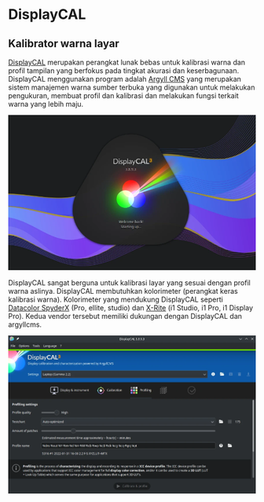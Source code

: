 # DisplayCAL

## Kalibrator warna layar

[DisplayCAL](https://displaycal.net/) merupakan perangkat lunak bebas untuk kalibrasi warna dan profil tampilan yang berfokus pada tingkat akurasi dan keserbagunaan. DisplayCAL menggunakan program adalah [Argyll CMS](http://www.argyllcms.com/) yang merupakan sistem manajemen warna sumber terbuka yang digunakan untuk melakukan pengukuran, membuat profil dan kalibrasi dan melakukan fungsi terkait warna yang lebih maju.

![DisplayCAL LangitKetujuh OS](../../media/image/displaycal-langitketujuh-id-1.webp)

DisplayCAL sangat berguna untuk kalibrasi layar yang sesuai dengan profil warna aslinya. DisplayCAL membutuhkan kolorimeter (perangkat keras kalibrasi warna). Kolorimeter yang mendukung DisplayCAL seperti [Datacolor SpyderX](https://spyderx.datacolor.com/) (Pro, ellite, studio) dan [X-Rite](https://www.xrite.com/) (i1 Studio, i1 Pro, i1 Display Pro). Kedua vendor tersebut memiliki dukungan dengan DisplayCAL dan argyllcms.

![DisplayCAL LangitKetujuh OS](../../media/image/displaycal-langitketujuh-id-2.webp)
